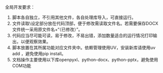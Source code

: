 全局开发要求：

1. 脚本各自独立，不引用其他文件，各自处理库导入，可直接运行。
2. 文件读取\设定部分放在代码顶部，便于修改需读取文件名。若需要保存DOCX文件统一采用原文件名+“（已修改）”。
3. 代码应当尽可能可读，易于修改，不易出错，添加数量适合的运行情况打印输出，以便观察效果。
4. 脚本放置在其所属功能对应文件夹中。依赖管理使用UV，安装新库请使用uv add ，避免使用pip install。
5. 文档操作主要使用以下库openpyxl、python-docx、python-pptx，避免使用COM功能
